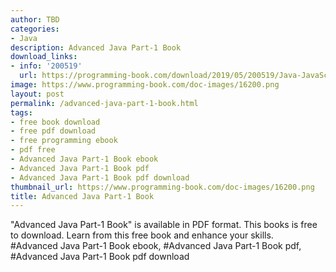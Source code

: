 ```yaml
---
author: TBD
categories:
- Java
description: Advanced Java Part-1 Book
download_links:
- info: '200519'
  url: https://programming-book.com/download/2019/05/200519/Java-JavaScript123uo00es0058.pdf
image: https://www.programming-book.com/doc-images/16200.png
layout: post
permalink: /advanced-java-part-1-book.html
tags:
- free book download
- free pdf download
- free programming ebook
- pdf free
- Advanced Java Part-1 Book ebook
- Advanced Java Part-1 Book pdf
- Advanced Java Part-1 Book pdf download
thumbnail_url: https://www.programming-book.com/doc-images/16200.png
title: Advanced Java Part-1 Book
---
```


 
<div class="item-desc text-justify">
  "Advanced Java Part-1 Book" is available in PDF format. This books is free to download. Learn from this free book and enhance your skills.
  <br>
  #Advanced Java Part-1 Book ebook, #Advanced Java Part-1 Book pdf, #Advanced Java Part-1 Book pdf download
</div>